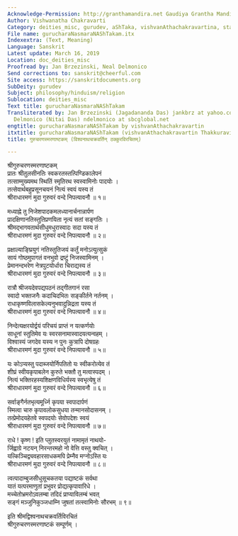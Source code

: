 ```yaml
---
Acknowledge-Permission: http://granthamandira.net Gaudiya Grantha Mandira
Author: Vishwanatha Chakravarti
Category: deities_misc, gurudev, aShTaka, vishvanAthachakravartina, stavAmRRitalaharI
File name: gurucharaNasmaraNAShTakam.itx
Indexextra: (Text, Meaning)
Language: Sanskrit
Latest update: March 16, 2019
Location: doc_deities_misc
Proofread by: Jan Brzezinski, Neal Delmonico
Send corrections to: sanskrit@cheerful.com
Site access: https://sanskritdocuments.org
SubDeity: gurudev
Subject: philosophy/hinduism/religion
Sublocation: deities_misc
Text title: gurucharaNasmaraNAShTakam
Transliterated by: Jan Brzezinski (Jagadananda Das) jankbrz at yahoo.com and Neal
  Delmonico (Nitai Das) ndelmonico at sbcglobal.net
engtitle: gurucharaNasmaraNAShTakam by vishvanAthachakravartin
itxtitle: gurucharaNasmaraNAShTakam (vishvanAthachakravartin Thakkuravirachitam)
title: गुरुचरणस्मरणाष्टकम् (विश्वनाथचक्रवर्तिन् ठक्कुरविरचितम्)

---
```

  
 श्रीगुरुचरणस्मरणाष्टकम्   
प्रातः श्रीतुलसीनतिः स्वकरतस्तत्पिण्डिकालेपनं  
     तत्साम्मुख्यमथ स्थितिं स्मृतिरथ स्वस्वामिनोः पादयोः ।  
तत्सेवार्थबहुप्रसूनचयनं नित्यं स्वयं यस्य तं  
     श्रीराधारमणं मुदा गुरुवरं वन्दे निपत्यावनौ ॥ १॥  
  
मध्याह्ने तु निजेशपादकमलध्यानार्चनान्नार्पण  
     प्रादक्षिणानतिस्तुतिप्रणयिता नृत्यं सतां सङ्गतिः ।  
श्रीमद्भागवतार्थसीधुमधुरास्वादः सदा यस्य तं  
     श्रीराधारमणं मुदा गुरुवरं वन्दे निपत्यावनौ ॥ २॥  
  
प्रक्षाल्याङ्घ्रियुगं नतिस्तुतिजयं कर्तुं मनोऽत्युत्सुकं  
     सायं गोष्ठमुपागतं वनभुवो द्रष्टुं निजस्वामिनम् ।  
प्रेमानन्दभरेण नेत्रपुटयोर्धारा चिराद्यस्य तं  
     श्रीराधारमणं मुदा गुरुवरं वन्दे निपत्यावनौ ॥ ३॥  
  
रात्रौ श्रीजयदेवपद्यपठनं तद्गीतगानं रसा  
     स्वादो भक्तजनैः कदाचिदभितः सङ्कीर्तने नर्तनम् ।  
राधाकृष्णविलासकेल्यनुभवादुन्निद्रता यस्य तं  
     श्रीराधारमणं मुदा गुरुवरं वन्दे निपत्यावनौ ॥ ४॥  
  
निन्देत्यक्षरयोर्द्वयं परिचयं प्राप्तं न यत्कर्णयोः  
     साधूनां स्तुतिमेव यः स्वरसनामास्वादयत्यन्वहम् ।  
विश्वास्यं जगदेव यस्य न पुनः कुत्रापि दोषग्रहः  
     श्रीराधारमणं मुदा गुरुवरं वन्दे निपत्यावनौ ॥ ५॥  
  
यः कोऽप्यस्तु पदाब्जयोर्निपतितो यः स्वीकरोत्येव तं  
     शीघ्रं स्वीयकृपाबलेन कुरुते भक्तौ तु मत्वास्पदम् ।  
नित्यं भक्तिरहस्यशिक्षणविधिर्यस्य स्वभृत्येषु तं  
     श्रीराधारमणं मुदा गुरुवरं वन्दे निपत्यावनौ ॥ ६॥  
  
सर्वाङ्गैर्नतभृत्यमूर्ध्नि कृपया स्वपादार्पणं  
     स्मित्वा चारु कृपावलोकसुधया तन्मानसोदासनम् ।  
तत्प्रेमोदयहेतवे स्वपदयोः सेवोपदेशः स्वयं  
     श्रीराधारमणं मुदा गुरुवरं वन्दे निपत्यावनौ ॥ ७॥  
  
राधे ! कृष्ण ! इति प्लुतस्वरयुतं नामामृतं नाथयो-  
     र्जिह्वाग्रे नटयन् निरन्तरमहो नो वेत्ति वस्तु क्वचित् ।  
यत्किञ्चिद्व्यवहारसाधकमपि प्रेम्नैव मग्नोऽस्ति यः  
     श्रीराधारमणं मुदा गुरुवरं वन्दे निपत्यावनौ ॥ ८॥  
  
त्वत्पादाम्बुजसीधुसूचकतया पद्याष्टकं सर्वथा  
     यातं यत्परमाणुतां प्रभुवर प्रोद्यत्कृपावारिधे ।  
मच्चेतोभ्रमरोऽवलम्बा तदिदं प्राप्याविलम्बं भवत्  
     सङ्गं मञ्जुनिकुञ्जधाम्नि जुषतां तत्स्वामिनोः सौरभम् ॥ ९॥  
  
इति श्रीमद्विश्वनाथचक्रवर्तिविरचितं  
                            श्रीगुरुचरणस्मरणाष्टकं सम्पूर्णम् ।  
  
  
  
